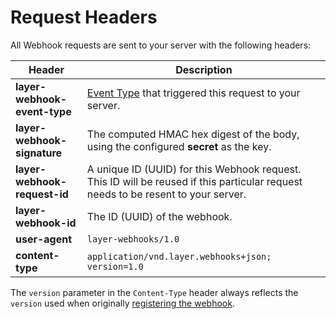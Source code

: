 # Request Headers

All Webhook requests are sent to your server with the following headers:

| Header | Description |
|--------|--------------|
| **layer-webhook-event-type** | [Event Type](introduction#event-types) that triggered this request to your server. |
| **layer-webhook-signature** | The computed HMAC hex digest of the body, using the configured **secret** as the key. |
| **layer-webhook-request-id** | A unique ID (UUID) for this Webhook request. This ID will be reused if this particular request needs to be resent to your server. |
| **layer-webhook-id** | The ID (UUID) of the webhook. |
| **user-agent** | `layer-webhooks/1.0` |
| **content-type** | `application/vnd.layer.webhooks+json; version=1.0` |

The `version` parameter in the `Content-Type` header always reflects the `version` used when originally [registering the webhook](/docs/webhooks/rest#register).
